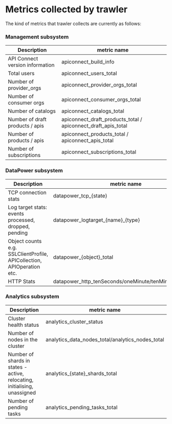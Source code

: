 # Metrics collected by trawler


The kind of metrics that trawler collects are currently as follows:

### Management subsystem

| Description   | metric name |
| ------------- |-------------|
| API Connect version information | apiconnect_build_info| 
| Total users | apiconnect_users_total| 
| Number of provider_orgs | apiconnect_provider_orgs_total| 
| Number of consumer orgs | apiconnect_consumer_orgs_total| 
| Number of catalogs | apiconnect_catalogs_total| 
| Number of draft products / apis | apiconnect_draft_products_total / apiconnect_draft_apis_total| 
| Number of products / apis | apiconnect_products_total / apiconnect_apis_total| 
| Number of subscriptions | apiconnect_subscriptions_total| 


### DataPower subsystem
| Description   | metric name |
| ------------- |-------------|
| TCP connection stats | datapower_tcp_{state}|
| Log target stats: events processed, dropped, pending | datapower_logtarget_{name}_{type}|
| Object counts e.g. SSLClientProfile, APICollection, APIOperation etc. | datapower_{object}_total|
| HTTP Stats | datapower_http_tenSeconds/oneMinute/tenMinutes/oneDay|

### Analytics subsystem
| Description   | metric name |
| ------------- |-------------|
| Cluster health status | analytics_cluster_status|
| Number of nodes in the cluster | analytics_data_nodes_total/analytics_nodes_total|
| Number of shards in states - active, relocating, initialising, unassigned | analytics_{state}_shards_total|
| Number of pending tasks | analytics_pending_tasks_total|
